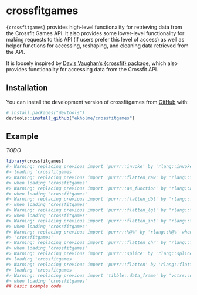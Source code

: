 
<!-- README.md is generated from README.Rmd. Please edit that file -->

# crossfitgames

<!-- badges: start -->
<!-- badges: end -->

`{crossfitgames}` provides high-level functionality for retrieving data
from the Crossfit Games API. It also provides some lower-level
functionality for making requests to this API (if users prefer this
level of access) as well as helper functions for accessing, reshaping,
and cleaning data retrieved from the API.

It is loosely inspired by [Davis Vaughan’s {crossfit}
package](https://github.com/DavisVaughan/crossfit), which also provides
functionality for accessing data from the Crossfit API.

## Installation

You can install the development version of crossfitgames from
[GitHub](https://github.com/) with:

``` r
# install.packages("devtools")
devtools::install_github("ekholme/crossfitgames")
```

## Example

*TODO*

``` r
library(crossfitgames)
#> Warning: replacing previous import 'purrr::invoke' by 'rlang::invoke' when
#> loading 'crossfitgames'
#> Warning: replacing previous import 'purrr::flatten_raw' by 'rlang::flatten_raw'
#> when loading 'crossfitgames'
#> Warning: replacing previous import 'purrr::as_function' by 'rlang::as_function'
#> when loading 'crossfitgames'
#> Warning: replacing previous import 'purrr::flatten_dbl' by 'rlang::flatten_dbl'
#> when loading 'crossfitgames'
#> Warning: replacing previous import 'purrr::flatten_lgl' by 'rlang::flatten_lgl'
#> when loading 'crossfitgames'
#> Warning: replacing previous import 'purrr::flatten_int' by 'rlang::flatten_int'
#> when loading 'crossfitgames'
#> Warning: replacing previous import 'purrr::%@%' by 'rlang::%@%' when loading
#> 'crossfitgames'
#> Warning: replacing previous import 'purrr::flatten_chr' by 'rlang::flatten_chr'
#> when loading 'crossfitgames'
#> Warning: replacing previous import 'purrr::splice' by 'rlang::splice' when
#> loading 'crossfitgames'
#> Warning: replacing previous import 'purrr::flatten' by 'rlang::flatten' when
#> loading 'crossfitgames'
#> Warning: replacing previous import 'tibble::data_frame' by 'vctrs::data_frame'
#> when loading 'crossfitgames'
## basic example code
```
